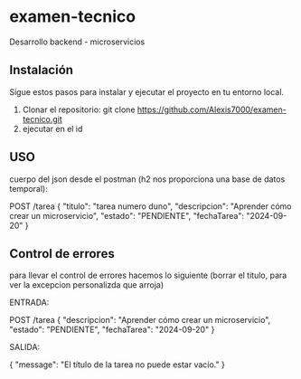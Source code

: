# examen-tecnico
Desarrollo backend - microservicios

## Instalación

Sigue estos pasos para instalar y ejecutar el proyecto en tu entorno local.

1. Clonar el repositorio:
   git clone https://github.com/Alexis7000/examen-tecnico.git
2. ejecutar en el id

## USO

cuerpo del json desde el postman (h2 nos proporciona una base de datos temporal):

POST /tarea
{
  "titulo": "tarea numero duno",
  "descripcion": "Aprender cómo crear un microservicio",
  "estado": "PENDIENTE",
  "fechaTarea": "2024-09-20"
}


## Control de errores
para llevar el control de errores hacemos lo siguiente (borrar el titulo, para ver la excepcion personalizda que arroja)

ENTRADA:

POST /tarea
{
  "descripcion": "Aprender cómo crear un microservicio",
  "estado": "PENDIENTE",
  "fechaTarea": "2024-09-20"
}


SALIDA:

{
    "message": "El título de la tarea no puede estar vacío."
}

